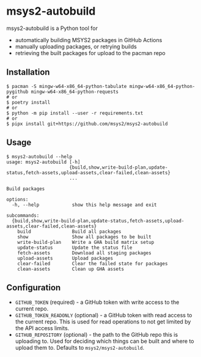# msys2-autobuild

msys2-autobuild is a Python tool for

* automatically building MSYS2 packages in GitHub Actions
* manually uploading packages, or retrying builds
* retrieving the built packages for upload to the pacman repo

## Installation

```console
$ pacman -S mingw-w64-x86_64-python-tabulate mingw-w64-x86_64-python-pygithub mingw-w64-x86_64-python-requests
# or
$ poetry install
# or
$ python -m pip install --user -r requirements.txt
# or
$ pipx install git+https://github.com/msys2/msys2-autobuild
```

## Usage

```console
$ msys2-autobuild --help
usage: msys2-autobuild [-h]
                       {build,show,write-build-plan,update-status,fetch-assets,upload-assets,clear-failed,clean-assets}
                       ...

Build packages

options:
  -h, --help            show this help message and exit

subcommands:
  {build,show,write-build-plan,update-status,fetch-assets,upload-assets,clear-failed,clean-assets}
    build               Build all packages
    show                Show all packages to be built
    write-build-plan    Write a GHA build matrix setup
    update-status       Update the status file
    fetch-assets        Download all staging packages
    upload-assets       Upload packages
    clear-failed        Clear the failed state for packages
    clean-assets        Clean up GHA assets
```

## Configuration

* `GITHUB_TOKEN` (required) - a GitHub token with write access to the current repo.
* `GITHUB_TOKEN_READONLY` (optional) - a GitHub token with read access to the current repo. This is used for read operations to not get limited by the API access limits.
* `GITHUB_REPOSITORY` (optional) - the path to the GitHub repo this is uploading to. Used for deciding which things can be built and where to upload them to. Defaults to `msys2/msys2-autobuild`.
